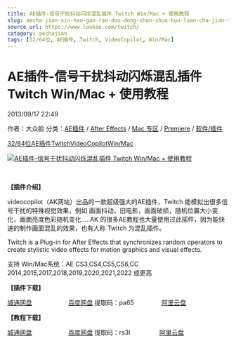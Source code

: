 ```yaml
---
title: AE插件-信号干扰抖动闪烁混乱插件 Twitch Win/Mac + 使用教程
slug: aecha-jian-xin-hao-gan-rao-dou-dong-shan-shuo-hun-luan-cha-jian-twitch-win-mac-shi-yong-jiao-cheng
source_url: https://www.lookae.com/twitch/
category: aechajian
tags: [32/64位, AE插件, Twitch, VideoCopilot, Win/Mac]
---
```

# AE插件-信号干扰抖动闪烁混乱插件 Twitch Win/Mac + 使用教程

2013/09/17 22:49

作者：大众脸
分类：[AE插件](https://www.lookae.com/after-effects/aechajian/) / [After Effects](https://www.lookae.com/after-effects/) / [Mac 专区](https://www.lookae.com/mac-osx/) / [Premiere](https://www.lookae.com/qitarjcj/premierezy/) / [软件/插件](https://www.lookae.com/qitarjcj/)

[32/64位](https://www.lookae.com/tag/3264%e4%bd%8d/)[AE插件](https://www.lookae.com/tag/ae%e6%8f%92%e4%bb%b6/)[Twitch](https://www.lookae.com/tag/twitch/)[VideoCopilot](https://www.lookae.com/tag/videocopilot/)[Win/Mac](https://www.lookae.com/tag/winmac/)

[![AE插件-信号干扰抖动闪烁混乱插件 Twitch Win/Mac + 使用教程](https://www.lookae.com/wp-content/uploads/2013/09/Twitch.jpg "AE插件-信号干扰抖动闪烁混乱插件 Twitch Win/Mac + 使用教程-LookAE.com")](https://www.lookae.com/wp-content/uploads/2013/09/Twitch.jpg)

[﻿﻿﻿](https://cloud.video.taobao.com//play/u/705956171/p/1/e/6/t/1/373449135755.mp4)

**【插件介绍】**

videocopilot（AK网站）出品的一款超级强大的AE插件，Twitch 能模拟出很多信号干扰的特殊视觉效果，例如 画面抖动，旧电影，画面破损，随机位置大小变化，画面亮度色彩随机变化…..AK 的很多AE教程也大量使用过此插件，因为能快速的制作画面混乱的效果，也有人称 Twitch 为混乱插件。

Twitch is a Plug-in for After Effects that synchronizes random operators to create stylistic video effects for motion graphics and visual effects.

支持 Win/Mac系统：AE CS3,CS4,CS5,CS6,CC 2014,2015,2017,2018,2019,2020,2021,2022 或更高

**【插件下载】**

[城通网盘](https://www.400gb.com/file/29922459)                     [百度网盘](https://pan.baidu.com/s/1OPsP--knJDVbNv5YGZRqJw?pwd=pa65) 提取码：pa65                [阿里云盘](https://www.aliyundrive.com/s/mLPsfdSUFWX)

**【教程下载】**

[城通网盘](https://www.400gb.com/file/29838398)                     [百度网盘](https://pan.baidu.com/s/1fgOttXjyGptVKQZCAHztOQ?pwd=rs3l) 提取码：rs3l                 [阿里云盘](https://www.aliyundrive.com/s/aNiX5PBS17k)
